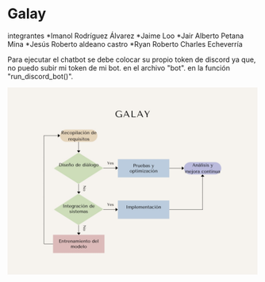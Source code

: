 # Galay
integrantes
*Imanol Rodríguez Álvarez
*Jaime Loo
*Jair Alberto Petana Mina
*Jesús Roberto aldeano castro
*Ryan Roberto Charles Echeverría


Para ejecutar el chatbot se debe colocar su propio token de discord ya que, no puedo subir mi token de mi bot. en el archivo "bot". en la función "run_discord_bot()".


![Image text](https://github.com/Profe-Jose-Burgos/Galay/blob/main/Diagrama%20de%20proceso.jpg)
